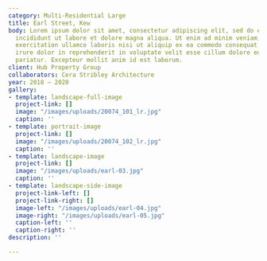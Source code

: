 ```yaml
---
category: Multi-Residential Large
title: Earl Street, Kew
body: Lorem ipsum dolor sit amet, consectetur adipiscing elit, sed do eiusmod tempor
  incididunt ut labore et dolore magna aliqua. Ut enim ad minim veniam, quis nostrud
  exercitation ullamco laboris nisi ut aliquip ex ea commodo consequat. Duis aute
  irure dolor in reprehenderit in voluptate velit esse cillum dolore eu fugiat nulla
  pariatur. Excepteur mollit anim id est laborum.
client: Hub Property Group
collaborators: Cera Stribley Architecture
year: 2018 — 2020
gallery:
- template: landscape-full-image
  project-link: []
  image: "/images/uploads/20074_101_lr.jpg"
  caption: ''
- template: portrait-image
  project-link: []
  image: "/images/uploads/20074_102_lr.jpg"
  caption: ''
- template: landscape-image
  project-link: []
  image: "/images/uploads/earl-03.jpg"
  caption: ''
- template: landscape-side-image
  project-link-left: []
  project-link-right: []
  image-left: "/images/uploads/earl-04.jpg"
  image-right: "/images/uploads/earl-05.jpg"
  caption-left: ''
  caption-right: ''
description: ''

---
```

